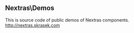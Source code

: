 ## Nextras\Demos

This is source code of public demos of Nextras components.
http://nextras.skrasek.com
